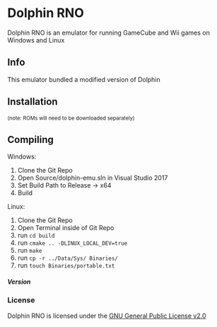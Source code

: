 # Dolphin RNO

Dolphin RNO is an emulator for running GameCube and Wii games on Windows and Linux 


## Info
This emulator bundled a modified version of Dolphin

## Installation
<sub>(note: ROMs will need to be downloaded separately)</sub>

## Compiling

Windows: 
1) Clone the Git Repo
2) Open Source/dolphin-emu.sln in Visual Studio 2017
3) Set Build Path to Release -> x64
4) Build

Linux:
1) Clone the Git Repo
2) Open Terminal inside of Git Repo
3) run `cd build`
4) run `cmake .. -DLINUX_LOCAL_DEV=true`
5) run `make`
6) run `cp -r ../Data/Sys/ Binaries/`
7) run `touch Binaries/portable.txt`

##### Version

### License
Dolphin RNO is licensed under the [GNU General Public License v2.0](license.txt)
